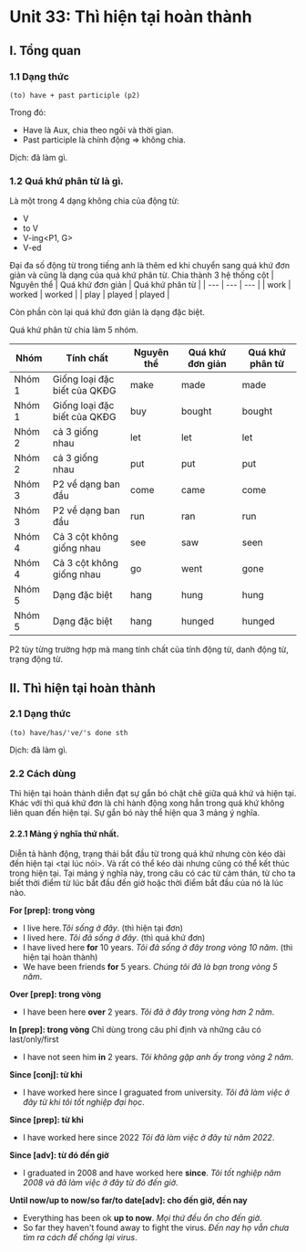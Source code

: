 # Unit 33: Thì hiện tại hoàn thành

## I. Tổng quan
### 1.1 Dạng thức
```
(to) have + past participle (p2)
```
Trong đó:
 - Have là Aux, chia theo ngôi và thời gian.
 - Past participle là chính động => không chia.

Dịch: đã làm gì.
### 1.2 Quá khứ phân từ là gì.

Là một trong 4 dạng không chia của động từ:
- V
- to V
- V-ing<P1, G>
- V-ed<P2>
  
Đại đa số  động từ trong tiếng anh là thêm ed khi chuyển sang quá khứ đơn giản và cũng là dạng của quá khứ phân từ.
Chia thành 3 hệ thống cột
| Nguyên thể | Quá khứ đơn giản | Quá khứ phân từ |
| --- | --- | --- |
| work | worked | worked |
| play | played | played |

Còn phần còn lại quá khứ đơn giản là dạng đặc biệt.

Quá khứ phân từ chia làm 5 nhóm.

| Nhóm | Tính chất | Nguyên thể | Quá khứ đơn giản | Quá khứ phân từ |
| --- | --- | --- | --- | --- |
| Nhóm 1 | Giống loại đặc biết của QKĐG | make | made | made |
| Nhóm 1 | Giống loại đặc biết của QKĐG | buy | bought | bought |
| Nhóm 2 | cả 3 giống nhau | let | let | let |
| Nhóm 2 | cả 3 giống nhau | put | put | put |
| Nhóm 3 | P2 về dạng ban đầu | come | came | come |
| Nhóm 3 | P2 về dạng ban đầu | run | ran | run |
| Nhóm 4 | Cả 3 cột không giống nhau | see | saw | seen |
| Nhóm 4 | Cả 3 cột không giống nhau | go | went | gone |
| Nhóm 5 | Dạng đặc biệt | hang | hung | hung |
| Nhóm 5 | Dạng đặc biệt | hang | hunged | hunged |

P2 tùy từng trường hợp mà mang tính chất của tính động từ, danh động từ, trạng động từ.


## II. Thì hiện tại hoàn thành

### 2.1 Dạng thức
```
(to) have/has/'ve/'s done sth
```
Dịch: đã làm gì.


### 2.2 Cách dùng
Thì hiện tại hoàn thành diễn đạt sự gắn bó chặt chẽ giữa quá khứ và hiện tại. Khác với thì quá khứ đơn là chỉ hành động xong hẳn trong quá khứ không liên quan đến hiện tại. Sự gắn bó này thể hiện qua 3 mảng ý nghĩa.

#### 2.2.1 Mảng ý nghĩa thứ nhất.
Diễn tả hành động, trạng thái bắt đầu từ trong quá khứ nhưng còn kéo dài đến hiện tại <tại lúc nói>. Và rất có thể kéo dài nhưng cũng có thể kết thúc trong hiện tại.
Tại mảng ý nghĩa này, trong câu có các từ cảm thán, từ cho ta biết thời điểm từ lúc bắt đầu đến giờ hoặc thời điểm bắt đầu của nó là lúc nào.

**For [prep]: trong vòng**
 - I live here.*Tôi sống ở đây*. (thì hiện tại đơn)
 - I lived here. *Tôi đã sống ở đây*. (thì quá khứ đơn)
 - I have lived here **for** 10 years. *Tôi đã sống ở đây trong vòng 10 năm*. (thì hiện tại hoàn thành)
 - We have been friends **for** 5 years. *Chúng tôi đã là bạn trong vòng 5 năm*. 

**Over [prep]: trong vòng**
  - I have been here **over** 2 years. *Tôi đã ở đây trong vòng hơn 2 năm*.

**In [prep]: trong vòng**
Chỉ dùng trong câu phỉ định và những câu có last/only/first
 - I have not seen him **in** 2 years. *Tôi không gặp anh ấy trong vòng 2 năm*.

**Since [conj]: từ khi**
  - I have worked here since I graguated from university. *Tôi đã làm việc ở đây từ khi tôi tốt nghiệp đại học*.

**Since [prep]: từ khi**
  - I have worked here since 2022 *Tôi đã làm việc ở đây từ năm 2022*.

**Since [adv]: từ đó đến giờ**
  - I graduated in 2008 and have worked here **since**. *Tôi tốt nghiệp năm 2008 và đã làm việc ở đây từ đó đến giờ*.

**Until now/up to now/so far/to date[adv]: cho đến giờ, đến nay**
  - Everything has been ok **up to now**. *Mọi thứ đều ổn cho đến giờ*.
  - So far they haven't found away to fight the virus. *Đến nay họ vẫn chưa tìm ra cách để chống lại virus*.